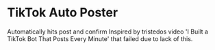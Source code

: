 # TikTok Auto Poster
Automatically hits post and confirm
Inspired by tristedos video 'I Built a TikTok Bot That Posts Every Minute' that failed due to lack of this.
